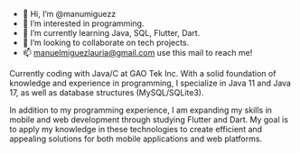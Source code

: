- 👋 Hi, I’m @manumiguezz
- 👀 I’m interested in programming.
- 🌱 I’m currently learning Java, SQL, Flutter, Dart.
- 💞️ I’m looking to collaborate on tech projects.
- 📫 manuelmiguezlauria@gmail.com use this mail to reach me!


Currently coding with Java/C at GAO Tek Inc. With a solid foundation of knowledge and experience in programming, I specialize in Java 11 and Java 17, as well as database structures (MySQL/SQLite3). 

In addition to my programming experience, I am expanding my skills in mobile and web development through studying Flutter and Dart. My goal is to apply my knowledge in these technologies to create efficient and appealing solutions for both mobile applications and web platforms.
